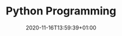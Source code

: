 ---
title: "Python Programming"
description: "Packaging Python programs in a reproducable way"
lead: "Packaging Python programs in a reproducable way"
date: 2020-11-16T13:59:39+01:00
lastmod: 2020-11-16T13:59:39+01:00
draft: false
images: []
weight: 150
toc: true
---